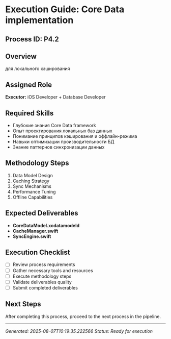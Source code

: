 # Execution Guide: Core Data implementation

## Process ID: P4.2

## Overview
для локального кэширования

## Assigned Role
**Executor:** iOS Developer + Database Developer

## Required Skills
- Глубокие знания Core Data framework
- Опыт проектирования локальных баз данных
- Понимание принципов кэширования и оффлайн-режима
- Навыки оптимизации производительности БД
- Знание паттернов синхронизации данных

## Methodology Steps
1. Data Model Design
2. Caching Strategy
3. Sync Mechanisms
4. Performance Tuning
5. Offline Capabilities

## Expected Deliverables
- **CoreDataModel.xcdatamodeld**
- **CacheManager.swift**
- **SyncEngine.swift**

## Execution Checklist
- [ ] Review process requirements
- [ ] Gather necessary tools and resources
- [ ] Execute methodology steps
- [ ] Validate deliverables quality
- [ ] Submit completed deliverables

## Next Steps
After completing this process, proceed to the next process in the pipeline.

---
*Generated: 2025-08-07T10:19:35.222566*
*Status: Ready for execution*
